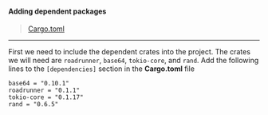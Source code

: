 #### Adding dependent packages
>[Cargo.toml](https://github.com/dsietz/rust-daas/blob/master/Cargo.toml)

---

First we need to include the dependent crates into the project. The crates we will need are `roadrunner`, `base64`, `tokio-core`, and `rand`. Add the following lines to the `[dependencies]` section in the **Cargo.toml** file  

```
base64 = "0.10.1"
roadrunner = "0.1.1"
tokio-core = "0.1.17"
rand = "0.6.5"
```